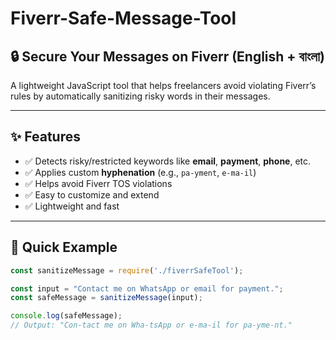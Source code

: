 # Fiverr-Safe-Message-Tool

## 🔒 Secure Your Messages on Fiverr (English + বাংলা)

A lightweight JavaScript tool that helps freelancers avoid violating Fiverr’s rules by automatically sanitizing risky words in their messages.

---

## ✨ Features

- ✅ Detects risky/restricted keywords like **email**, **payment**, **phone**, etc.
- ✅ Applies custom **hyphenation** (e.g., `pa-yment`, `e-ma-il`)
- ✅ Helps avoid Fiverr TOS violations
- ✅ Easy to customize and extend
- ✅ Lightweight and fast

---

## 🚀 Quick Example

```js
const sanitizeMessage = require('./fiverrSafeTool');

const input = "Contact me on WhatsApp or email for payment.";
const safeMessage = sanitizeMessage(input);

console.log(safeMessage);
// Output: "Con-tact me on Wha-tsApp or e-ma-il for pa-yme-nt."
